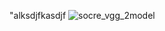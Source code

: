 "alksdjfkasdjf
![socre_vgg_2model](https://user-images.githubusercontent.com/81013330/125021001-0484c300-e0a4-11eb-924d-0e497cf97327.png)

